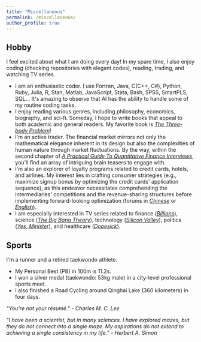 ```yaml
---
title: "Miscellaneous"
permalink: /miscellaneous/
author_profile: true
---
```


## Hobby
I feel excited about what I am doing every day! In my spare time, I also enjoy coding (checking repositories with elegant codes), reading, trading, and watching TV series. 
-	I am an enthusiastic coder. I use Fortran, Java, C(C++, C#), Python, Ruby, Julia, R, Stan, Matlab, JavaScript, Stata, Bash, SPSS, SmartPLS, SQL... It's amazing to observe that AI has the ability to handle some of my routine coding tasks.
- I enjoy reading various genres, including philosophy, economics, biography, and sci-fi. Someday, I hope to write books that appeal to both academic and general readers. My favorite book is [*The Three-body Problem*](https://en.wikipedia.org/wiki/The_Three-Body_Problem_(novel))!
-	I'm an active trader. The financial market mirrors not only the mathematical elegance inherent in its design but also the complexities of human nature through market fluctuations. By the way, within the second chapter of [*A Practical Guide To Quantitative Finance Interviews*](https://www.goodreads.com/en/book/show/3667113), you'll find an array of intriguing brain teasers to engage with.
-	I'm also an explorer of loyalty programs related to credit cards, hotels, and airlines. My interest lies in crafting consumer strategies (e.g., maximize signup bonus by optimizing the credit cards' application sequence), as this endeavor necessitates comprehending the intermediaries' competitions and the revenue-sharing structures before implementing forward-looking optimization (forums in [*Chinese*](https://www.uscardforum.com/) or [*English*](https://www.flyertalk.com/)).
-	I am especially interested in TV series related to finance ([*Billions*](https://en.wikipedia.org/wiki/Billions_(TV_series))), science ([*The Big Bang Theory*](https://en.wikipedia.org/wiki/The_Big_Bang_Theory)), technology ([*Silicon Valley*](https://en.wikipedia.org/wiki/Silicon_Valley_(TV_series))), politics ([*Yes, Minister*](https://en.wikipedia.org/wiki/Yes_Minister)), and healthcare ([*Dopesick*](https://en.wikipedia.org/wiki/Dopesick_(miniseries))).

## Sports
I'm a runner and a retired taekwondo athlete.
-	My Personal Best (PB) in 100m is 11.2s.
-	I won a silver medal (taekwondo: 53kg male) in a city-level professional sports meet.
-	I also finished a Road Cycling around Qinghai Lake (360 kilometers) in four days.

*"You're not your résumé." - Charles M. C. Lee*

*"I have been a scientist, but in many sciences. I have explored mazes, but they do not connect into a single maze. My aspirations do not extend to achieving a single consistency in my life." - Herbert A. Simon*
